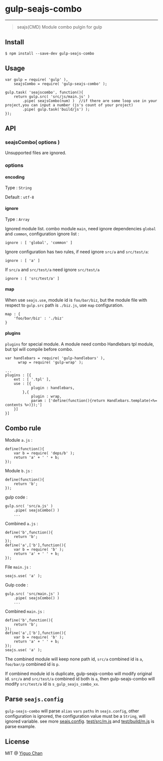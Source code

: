 # gulp-seajs-combo

***
> seajs(CMD) Module combo pulgin for gulp

## Install

```
$ npm install --save-dev gulp-seajs-combo
```

## Usage

```
var gulp = require( 'gulp' ),
    seajsCombo = require( 'gulp-seajs-combo' );
    
gulp.task( 'seajscombo', function(){
    return gulp.src( 'src/js/main.js' )
        .pipe( seajsCombo(num) )  //if there are some loop use in your project,you can input a number (js's count of your project)
        .pipe( gulp.task('build/js') );
}); 
```

## API

### seajsCombo( options )

Unsupported files are ignored.

### options

#### encoding 

Type : `String`

Default : `utf-8`

#### ignore

Type : `Array`

Ignored module list. combo module `main`, need ignore dependencies `global` and `common`, configuration ignore list : 

```
ignore : [ 'global', 'common' ]
```

Ignore configuration has two rules, if need ignore `src/a` and `src/test/a`:

```
ignore : [ 'a' ]
```

If `src/a` and `src/test/a` need ignore `src/test/a`

```
ignore : [ 'src/test/a' ]
```

#### map

When use `seajs.use`, module id is `foo/bar/biz`, but the module file with respect to `gulp.src` path is `./biz.js`, use `map` configuration.

```
map : {
    'foo/bar/biz' : './biz'
}
```

#### plugins

`plugins` for special module. A module need combo Handlebars tpl module, but tpl will compile before combo.

```
var handlebars = require( 'gulp-handlebars' ),
      wrap = require( 'gulp-wrap' );
      
...
plugins : [{
    ext : [ '.tpl' ],
    use : [{
            plugin : handlebars, 
        },{
            plugin : wrap,
            param : ['define(function(){return Handlebars.template(<%= contents %>)});']
    }]
}]
```

## Combo rule

Module `a.js` :

```
define(function(){
    var b = require( 'deps/b' );
    return 'a' + ' ' + b;
});
```

Module `b.js` :

```
define(function(){
    return 'b';
});
```

gulp code :

```
gulp.src( 'src/a.js' )
    .pipe( seajsCombo() )
    ...
```

Combined `a.js` :

```
define('b',function(){
    return 'b';
});
define('a',['b'],function(){
    var b = require( 'b' );
    return 'a' + ' ' + b;
});
```

File `main.js` :

```
seajs.use( 'a' );
```

Gulp code : 

```
gulp.src( 'src/main.js' )
    .pipe( seajsCombo() )
    ...
```

Combined `main.js` :

```
define('b',function(){
    return 'b';
});
define('a',['b'],function(){
    var b = require( 'b' );
    return 'a' + ' ' + b;
});
seajs.use( 'a' );
```

The combined module will keep none path id, `src/a` combined id is `a`, `foo/bar/p` combined id is `p`.

If combined module id is duplicate, gulp-seajs-combo will modify original id. `src/a` and `src/test/a` combined id both is `a`, then gulp-seajs-combo will modify `src/test/a` id is `s_gulp_seajs_combo_xx`.

## Parse `seajs.config`

`gulp-seajs-combo` will parse `alias` `vars` `paths` in `seajs.config`, other configuration is ignored, the configuration value must be a `String`, will ignored variable. see more [seajs.config](https://github.com/seajs/seajs/issues/262). [test/src/m.js](https://github.com/chenmnkken/gulp-seajs-combo/blob/master/test/src/m.js) and [test/build/m.js](https://github.com/chenmnkken/gulp-seajs-combo/blob/master/test/build/m.js) is parse example.

## License

MIT @ [Yiguo Chan](https://github.com/chenmnkken)